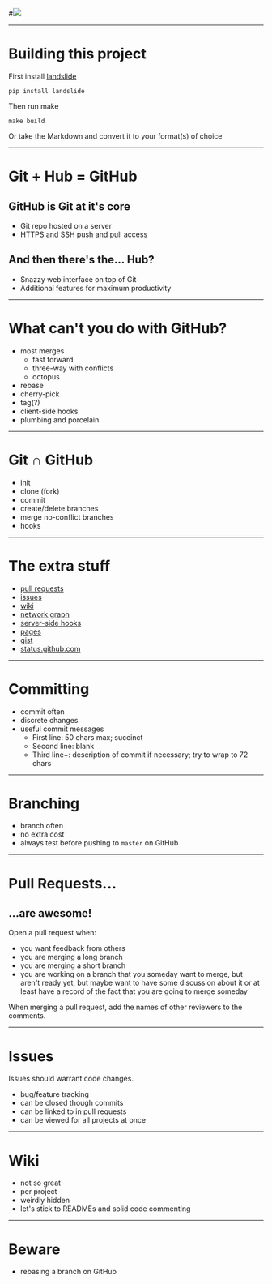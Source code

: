 #![](http://upload.wikimedia.org/wikipedia/commons/b/b3/GitHub.svg)

---

# Building this project

First install [landslide](https://github.com/adamzap/landslide)

    pip install landslide

Then run make

    make build

Or take the Markdown and convert it to your format(s) of choice

---

# Git + Hub = GitHub

## GitHub is Git at it's core

* Git repo hosted on a server
* HTTPS and SSH push and pull access

## And then there's the... Hub?

* Snazzy web interface on top of Git
* Additional features for maximum productivity

---

# What can't you do with GitHub?

* most merges
    - fast forward
    - three-way with conflicts
    - octopus
* rebase
* cherry-pick
* tag(?)
* client-side hooks
* plumbing and porcelain

---

# Git ∩ GitHub

* init
* clone (fork)
* commit
* create/delete branches
* merge no-conflict branches
* hooks

---

# The extra stuff

* [pull requests](https://help.github.com/articles/using-pull-requests)
* [issues](https://github.com/blog/831-issues-2-0-the-next-generation)
* [wiki](https://github.com/blog/774-git-powered-wikis-improved)
* [network graph](https://github.com/blog/39-say-hello-to-the-network-graph-visualizer)
* [server-side hooks](https://help.github.com/articles/post-receive-hooks)
* [pages](http://pages.github.com/)
* [gist](https://gist.github.com/)
* [status.github.com](https://status.github.com/)

---

# Committing

* commit often
* discrete changes
* useful commit messages
    - First line: 50 chars max; succinct
    - Second line: blank
    - Third line+: description of commit if necessary; try to wrap to 72 chars

---

# Branching

* branch often
* no extra cost
* always test before pushing to `master` on GitHub

---

# Pull Requests...

## ...are awesome!

Open a pull request when:

* you want feedback from others
* you are merging a long branch
* you are merging a short branch
* you are working on a branch that you someday want to merge, but aren't ready yet, but maybe want to have some discussion about it or at least have a record of the fact that you are going to merge someday

When merging a pull request, add the names of other reviewers to the comments.

---

# Issues

Issues should warrant code changes.

* bug/feature tracking
* can be closed though commits
* can be linked to in pull requests
* can be viewed for all projects at once

---

# Wiki

* not so great
* per project
* weirdly hidden
* let's stick to READMEs and solid code commenting

---

# Beware

* rebasing a branch on GitHub

